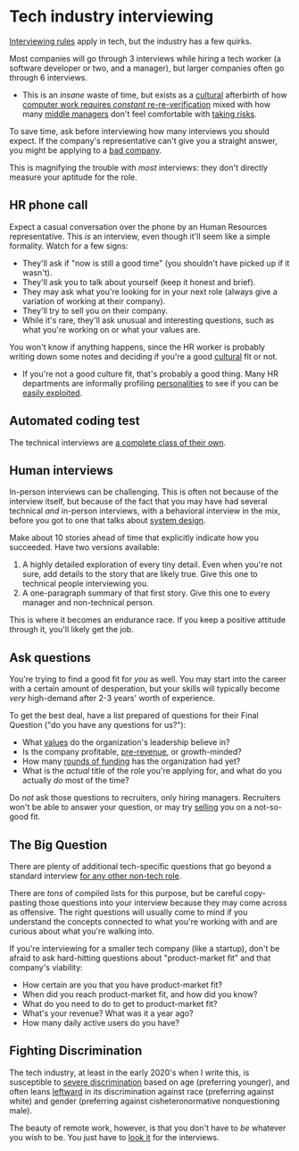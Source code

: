 
# Tech industry interviewing

[Interviewing rules](jobs-5_interview.md) apply in tech, but the industry has a few quirks.

Most companies will go through 3 interviews while hiring a tech worker (a software developer or two, and a manager), but larger companies often go through 6 interviews.

- This is an *insane* waste of time, but exists as a [cultural](people-culture.md) afterbirth of how [computer work requires *constant* re-re-verification](computers-software-redesign.md) mixed with how many [middle managers](mgmt-middle.md) don't feel comfortable with [taking risks](safety-riskmgmt.md).

To save time, ask before interviewing how many interviews you should expect. If the company's representative can't give you a straight answer, you might be applying to a [bad company](jobs-suck-cs.md).

This is magnifying the trouble with *most* interviews: they don't directly measure your aptitude for the role.

## HR phone call

Expect a casual conversation over the phone by an Human Resources representative. This *is* an interview, even though it'll seem like a simple formality. Watch for a few signs:

- They'll ask if "now is still a good time" (you shouldn't have picked up if it wasn't).
- They'll ask you to talk about yourself (keep it honest and brief).
- They may ask what you're looking for in your next role (always give a variation of working at their company).
- They'll try to sell you on their company.
- While it's rare, they'll ask unusual and interesting questions, such as what you're working on or what your values are.

You won't know if anything happens, since the HR worker is probably writing down some notes and deciding if you're a good [cultural](people-culture.md) fit or not.

- If you're not a good culture fit, that's probably a good thing. Many HR departments are informally profiling [personalities](personality.md) to see if you can be [easily exploited](jobs-suck-cs.md).

## Automated coding test

The technical interviews are [a complete class of their own](jobs-5_interview-technical.md).

## Human interviews

In-person interviews can be challenging. This is often not because of the interview itself, but because of the fact that you may have had several technical *and* in-person interviews, with a behavioral interview in the mix, before you got to one that talks about [system design](computers-software.md).

Make about 10 stories ahead of time that explicitly indicate how you succeeded. Have two versions available:

1. A highly detailed exploration of every tiny detail. Even when you're not sure, add details to the story that are likely true. Give this one to technical people interviewing you.
2. A one-paragraph summary of that first story. Give this one to every manager and non-technical person.

This is where it becomes an endurance race. If you keep a positive attitude through it, you'll likely get the job.

## Ask questions

You're trying to find a good fit for *you* as well. You may start into the career with a certain amount of desperation, but your skills will typically become *very* high-demand after 2-3 years' worth of experience.

To get the best deal, have a list prepared of questions for their Final Question ("do you have any questions for us?"):

- What [values](purpose.md) do the organization's leadership believe in?
- Is the company profitable, [pre-revenue](entrepreneur-4_freelancing-cs.md), or growth-minded?
- How many [rounds of funding](entrepreneur-6_scaling-cs.md) has the organization had yet?
- What is the *actual* title of the role you're applying for, and what do you actually *do* most of the time?

Do *not* ask those questions to recruiters, only hiring managers. Recruiters won't be able to answer your question, or may try [selling](marketing.md) you on a not-so-good fit.

## The Big Question

There are plenty of additional tech-specific questions that go beyond a standard interview [for any other non-tech role](jobs-5_interview.md).

There are *tons* of compiled lists for this purpose, but be careful copy-pasting those questions into your interview because they may come across as offensive. The right questions will usually come to mind if you understand the concepts connected to what you're working with and are curious about what you're walking into.

If you're interviewing for a smaller tech company (like a startup), don't be afraid to ask hard-hitting questions about "product-market fit" and that company's viability:

- How certain are you that you have product-market fit?
- When did you reach product-market fit, and how did you know?
- What do you need to do to get to product-market fit?
- What's your revenue? What was it a year ago?
- How many daily active users do you have?

## Fighting Discrimination

The tech industry, at least in the early 2020's when I write this, is susceptible to [severe discrimination](hardship.md) based on age (preferring younger), and often leans [leftward](politics-leftism.md) in its discrimination against race (preferring against white) and gender (preferring against cisheteronormative nonquestioning male).

The beauty of remote work, however, is that you don't have to *be* whatever you wish to be. You just have to [look it](people-image-why.md) for the interviews.
